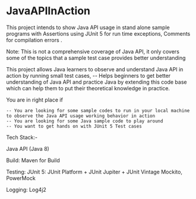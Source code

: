# JavaAPIInAction

This project intends to show Java API usage in stand alone sample programs with Assertions using JUnit 5 for run time exceptions, Comments for compilation errors .

Note: This is not a comprehensive coverage of Java API, it only covers some of the topics that a sample test case provides better understanding

This project allows Java learners to observe and understand Java API in action by running small test cases,
	-- Helps beginners to get better understanding of Java API and practice Java by extending this code base which can help them to put their theoretical knowledge in practice.

You are in right place if 

	-- You are looking for some sample codes to run in your local machine to observe the Java API usage working behavior in action
	-- You are looking for some Java sample code to play around 
	-- You want to get hands on with JUnit 5 Test cases
	



Tech Stack:-

Java API (Java 8)

Build:
  Maven for Build

Testing:
  JUnit 5: JUnit Platform + JUnit Jupiter + JUnit Vintage
  Mockito, PowerMock
  
Logging: 
   Log4j2



 